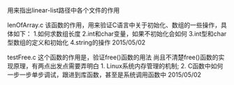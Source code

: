 用来指出linear-list路径中各个文件的作用

lenOfArray.c
	该函数的作用，用来验证C语言中关于初始化、数组的一些操作，具体如下：
	1.如何求数组长度
	2.int和char变量，如果不初始化会如何
	3.int型和char型数组的定义和初始化
	4.string的操作
	2015/05/02

testFree.c
    这个函数的作用是，验证free()函数的用法
    尚且不清楚free()函数的实现原理，有两点出发点需要弄明白
    1. Linux系统内存管理的机制;
    2. C函数中如何一步一步单步调试，跟进到库函数，甚至是系统调用函数中
	2015/05/02
	

